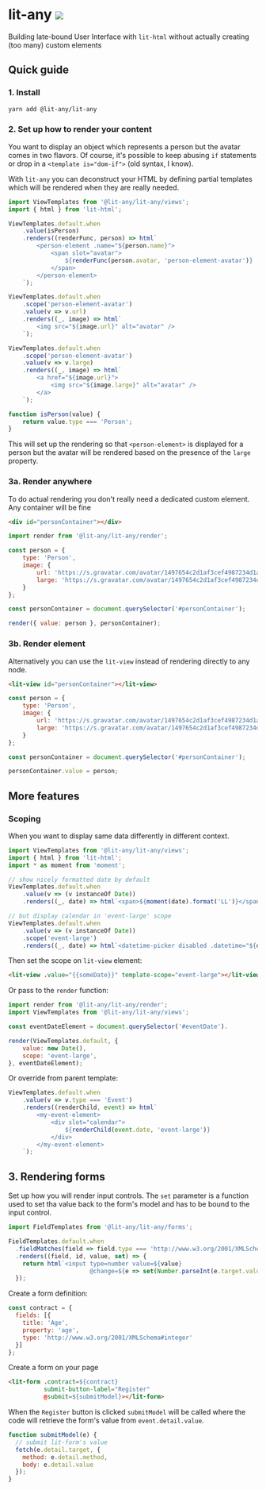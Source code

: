 # lit-any ![](https://img.shields.io/codecov/c/github/wikibus/lit-any.svg)

Building late-bound User Interface with `lit-html` without actually creating (too many) custom elements

## Quick guide

### 1. Install

``` bash
yarn add @lit-any/lit-any
```

### 2. Set up how to render your content

You want to display an object which represents a person but the avatar comes in two flavors. Of course,
it's possible to keep abusing `if` statements or drop in a `<template is="dom-if">` (old syntax, I know).

With `lit-any` you can deconstruct your HTML by defining partial templates which will be rendered when
they are really needed.

```javascript
import ViewTemplates from '@lit-any/lit-any/views';
import { html } from 'lit-html';

ViewTemplates.default.when
    .value(isPerson)
    .renders((renderFunc, person) => html`
        <person-element .name="${person.name}">
            <span slot="avatar">
                ${renderFunc(person.avatar, 'person-element-avatar')}
            </span>
        </person-element>
    `);

ViewTemplates.default.when
    .scope('person-element-avatar')
    .value(v => v.url)
    .renders((_, image) => html`
        <img src="${image.url}" alt="avatar" />
    `);

ViewTemplates.default.when
    .scope('person-element-avatar')
    .value(v => v.large)
    .renders((_, image) => html`
        <a href="${image.url}">
            <img src="${image.large}" alt="avatar" />
        </a>
    `);

function isPerson(value) {
    return value.type === 'Person';
}
```

This will set up the rendering so that `<person-element>` is displayed for a person but the avatar will
be rendered based on the presence of the `large` property.

### 3a. Render anywhere

To do actual rendering you don't really need a dedicated custom element. Any container will be fine

```html
<div id="personContainer"></div>
```

```javascript
import render from '@lit-any/lit-any/render';

const person = {
    type: 'Person',
    image: {
        url: 'https://s.gravatar.com/avatar/1497654c2d1af3cef4987234d1aced57?s=80',
        large: 'https://s.gravatar.com/avatar/1497654c2d1af3cef4987234d1aced57?s=800'
    }
};

const personContainer = document.querySelector('#personContainer');

render({ value: person }, personContainer);
```

### 3b. Render element

Alternatively you can use the `lit-view` instead of rendering directly to any node.

```html
<lit-view id="personContainer"></lit-view>
```

```javascript
const person = {
    type: 'Person',
    image: {
        url: 'https://s.gravatar.com/avatar/1497654c2d1af3cef4987234d1aced57?s=80',
        large: 'https://s.gravatar.com/avatar/1497654c2d1af3cef4987234d1aced57?s=800'
    }
};

const personContainer = document.querySelector('#personContainer');

personContainer.value = person;
```

## More features

### Scoping

When you want to display same data differently in different context.

```javascript
import ViewTemplates from '@lit-any/lit-any/views';
import { html } from 'lit-html';
import * as moment from 'moment';

// show nicely formatted date by default
ViewTemplates.default.when
    .value(v => (v instanceOf Date))
    .renders((_, date) => html`<span>${moment(date).format('LL')}</span>`);

// but display calendar in 'event-large' scope
ViewTemplates.default.when
    .value(v => (v instanceOf Date))
    .scope('event-large')
    .renders((_, date) => html`<datetime-picker disabled .datetime="${date}"></datetime-picker>`);
```

Then set the scope on `lit-view` element:

```html
<lit-view .value="{{someDate}}" template-scope="event-large"></lit-view>
```

Or pass to the `render` function:

```javascript
import render from '@lit-any/lit-any/render';
import ViewTemplates from '@lit-any/lit-any/views';

const eventDateElement = document.querySelector('#eventDate').

render(ViewTemplates.default, {
    value: new Date(),
    scope: 'event-large',
}, eventDateElement);
```

Or override from parent template:

```javascript
ViewTemplates.default.when
    .value(v => v.type === 'Event')
    .renders((renderChild, event) => html`
        <my-event-element>
            <div slot="calendar">
                ${renderChild(event.date, 'event-large')}
            </div>
        </my-event-element>
    `);
```

## 3. Rendering forms

Set up how you will render input controls. The `set` parameter is a function used to set tha value
back to the form's model and has to be bound to the input control.

```js
import FieldTemplates from '@lit-any/lit-any/forms';

FieldTemplates.default.when
  .fieldMatches(field => field.type === 'http://www.w3.org/2001/XMLSchema#integer')
  .renders((field, id, value, set) => {
    return html`<input type=number value=${value}
                       @change=${e => set(Number.parseInt(e.target.value, 0))}>`;
  });
```

Create a form definition:

```js
const contract = {
  fields: [{
    title: 'Age',
    property: 'age',
    type: 'http://www.w3.org/2001/XMLSchema#integer'
  }]
};
```

Create a form on your page

```html
<lit-form .contract=${contract}
          submit-button-label="Register"
          @submit=${submitModel}></lit-form>
```

When the `Register` button is clicked `submitModel` will be called where the code will retrieve the form's
value from `event.detail.value`.

```js
function submitModel(e) {
  // submit lit-form's value
  fetch(e.detail.target, {
    method: e.detail.method,
    body: e.detail.value
  });
}
```
